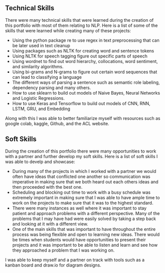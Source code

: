 ## Technical Skills

There were many technical skills that were learned during the creation of this portfolio with most of them relating to NLP. Here is a list of some of the skills
that were learned while creating many of these projects:

* Using the python package re to use regex in text preprocessing that can be later used in text cleanup
* Using packages such as NLTK for creating word and sentence tokens
* Using NLTK for speech tagging figure out specific parts of speech
* Using wordnet to find out word hierarchy, collocations, word sentiment, and similarity algorithms.
* Using bi-grams and N-grams to figure out certain word sequences that can lead to classifying a language
* The different ways of parsing a sentence such as semantic role labeling, dependency parsing and many others.
* How to use sklearn to build out models of Naive Bayes, Neural Networks and Logistic Regressions.
* How to use Keras and Tensorflow to build out models of CNN, RNN, LSTM, GRU, and Embedding

Along with this I was able to better familiarize myself with resources such as google colab, kaggle, Github, and the ACL website.

## Soft Skills

During the creation of this portfolio there were many opportunities to work with a partner and further develop my soft skills. Here is a list of soft skills
I was able to develp and showcase:

* During many of the projects in which I worked with a partner we would often have ideas that conflicted one another so communication was imperative in making sure that we both heard out each others ideas and then proceeded with the best one.
* Scheduling and blocking out time to work with a busy schedule was extremely important in making sure that I was able to have ample time to work on the projects to make sure that it was to the highest standard.
* There were many instances as well where it was important to stay patient and approach problems with a different perspective. Many of the problems that I may have had were easily solved by taking a step back and looking at it with a different view.
* One of the main skills that was important to have throughout the entire process was being flexible and open to learning new ideas. There would be times when students would have opportunities to present their projects and it was important to be able to listen and learn and see how they approached a problem that I was working on.

I was able to keep myself and a partner on track with tools such as a kanban board and draw.io for diagram designs.

